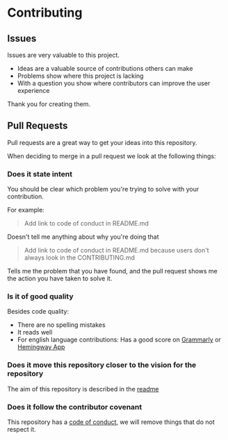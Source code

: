 # Contributing

## Issues

Issues are very valuable to this project.

- Ideas are a valuable source of contributions others can make
- Problems show where this project is lacking
- With a question you show where contributors can improve the user experience

Thank you for creating them.

## Pull Requests

Pull requests are a great way to get your ideas into this repository.

When deciding to merge in a pull request we look at the following things:

### Does it state intent

You should be clear which problem you're trying to solve with your contribution.

For example:

> Add link to code of conduct in README.md

Doesn't tell me anything about why you're doing that

> Add link to code of conduct in README.md because users don't always look in the CONTRIBUTING.md

Tells me the problem that you have found, and the pull request shows me the action you have taken to solve it.

### Is it of good quality

Besides code quality:

- There are no spelling mistakes
- It reads well
- For english language contributions: Has a good score on [Grammarly](grammarly.com) or [Hemingway App](http://www.hemingwayapp.com/)

### Does it move this repository closer to the vision for the repository

The aim of this repository is described in the [readme](README.md#aim)

### Does it follow the contributor covenant

This repository has a [code of conduct](CODE_OF_CONDUCT.md), we will remove things that do not respect it.

